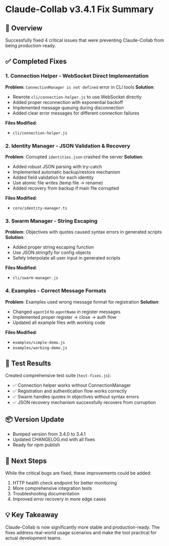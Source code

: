 # Claude-Collab v3.4.1 Fix Summary

## 🎯 Overview
Successfully fixed 4 critical issues that were preventing Claude-Collab from being production-ready.

## ✅ Completed Fixes

### 1. Connection Helper - WebSocket Direct Implementation
**Problem**: `ConnectionManager is not defined` error in CLI tools
**Solution**: 
- Rewrote `cli/connection-helper.js` to use WebSocket directly
- Added proper reconnection with exponential backoff
- Implemented message queuing during disconnection
- Added clear error messages for different connection failures

**Files Modified**:
- `cli/connection-helper.js`

### 2. Identity Manager - JSON Validation & Recovery
**Problem**: Corrupted `identities.json` crashed the server
**Solution**:
- Added robust JSON parsing with try-catch
- Implemented automatic backup/restore mechanism
- Added field validation for each identity
- Use atomic file writes (temp file → rename)
- Added recovery from backup if main file corrupted

**Files Modified**:
- `core/identity-manager.ts`

### 3. Swarm Manager - String Escaping
**Problem**: Objectives with quotes caused syntax errors in generated scripts
**Solution**:
- Added proper string escaping function
- Use JSON.stringify for config objects
- Safely interpolate all user input in generated scripts

**Files Modified**:
- `cli/swarm-manager.js`

### 4. Examples - Correct Message Formats
**Problem**: Examples used wrong message format for registration
**Solution**:
- Changed `agentId` to `agentName` in register messages
- Implemented proper register → close → auth flow
- Updated all example files with working code

**Files Modified**:
- `examples/simple-demo.js`
- `examples/working-demo.js`

## 🧪 Test Results
Created comprehensive test suite (`test-fixes.js`):
- ✅ Connection helper works without ConnectionManager
- ✅ Registration and authentication flow works correctly
- ✅ Swarm handles quotes in objectives without syntax errors
- ✅ JSON recovery mechanism successfully recovers from corruption

## 📦 Version Update
- Bumped version from 3.4.0 to 3.4.1
- Updated CHANGELOG.md with all fixes
- Ready for npm publish

## 🚀 Next Steps
While the critical bugs are fixed, these improvements could be added:
1. HTTP health check endpoint for better monitoring
2. More comprehensive integration tests
3. Troubleshooting documentation
4. Improved error recovery in more edge cases

## 💡 Key Takeaway
Claude-Collab is now significantly more stable and production-ready. The fixes address real-world usage scenarios and make the tool practical for actual development teams.